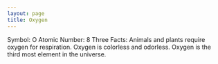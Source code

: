 ```yaml
---
layout: page
title: Oxygen
---
```


Symbol: O
Atomic Number: 8
Three Facts: Animals and plants require oxygen for respiration. Oxygen is colorless and odorless. Oxygen is the third most element in the universe.

